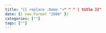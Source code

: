 ```yaml
---
title: "{{ replace .Name "-" " " | title }}"
date: {{ now.Format "2006" }}
categories: [""]
tags: [""]
---
```


